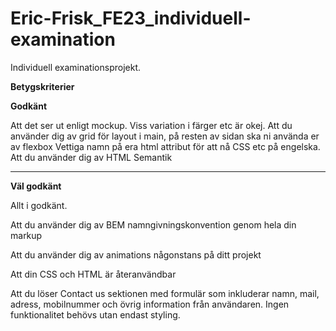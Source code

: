 # Eric-Frisk_FE23_individuell-examination

Individuell examinationsprojekt.

******Betygskriterier******

**Godkänt**

Att det ser ut enligt mockup. Viss variation i färger etc är okej.
Att du använder dig av grid för layout i main, på resten av sidan ska ni använda er av flexbox
Vettiga namn på era html attribut för att nå CSS etc på engelska.
Att du använder dig av HTML Semantik

------------------------------------------------------------------------------------------------
**Väl godkänt**

Allt i godkänt.

Att du använder dig av BEM namngivningskonvention genom hela din markup

Att du använder dig av animations någonstans på ditt projekt

Att din CSS och HTML är återanvändbar

Att du löser Contact us sektionen med formulär som inkluderar namn, mail, adress, mobilnummer och övrig information från användaren. Ingen funktionalitet behövs utan endast styling.
